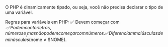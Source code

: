 O PHP é dinamicamente tipado, ou seja, você não precisa declarar o tipo de uma variável.

Regras para variáveis em PHP:
✅ Devem começar com $.
✅ Podem conter letras, números e _, mas não podem começar com números.
✅ Diferenciam maiúsculas de minúsculas ($nome ≠ $NOME).

